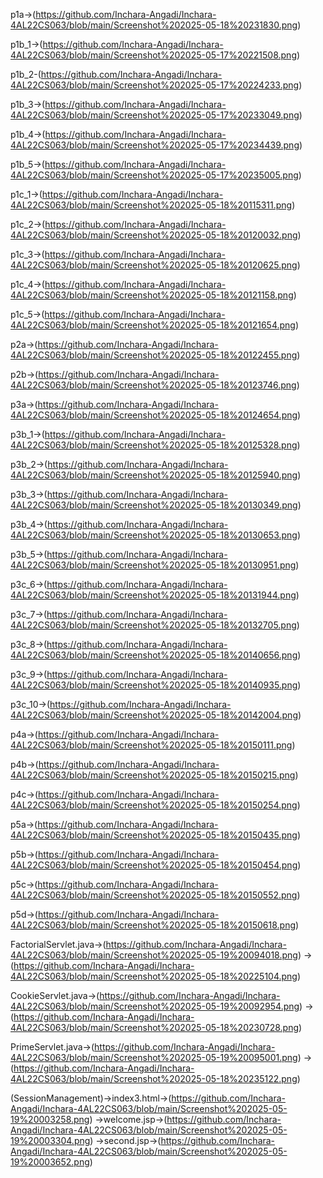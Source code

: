 p1a->(https://github.com/Inchara-Angadi/Inchara-4AL22CS063/blob/main/Screenshot%202025-05-18%20231830.png)

p1b_1->(https://github.com/Inchara-Angadi/Inchara-4AL22CS063/blob/main/Screenshot%202025-05-17%20221508.png)

p1b_2-(https://github.com/Inchara-Angadi/Inchara-4AL22CS063/blob/main/Screenshot%202025-05-17%20224233.png)

p1b_3->(https://github.com/Inchara-Angadi/Inchara-4AL22CS063/blob/main/Screenshot%202025-05-17%20233049.png)

p1b_4->(https://github.com/Inchara-Angadi/Inchara-4AL22CS063/blob/main/Screenshot%202025-05-17%20234439.png)

p1b_5->(https://github.com/Inchara-Angadi/Inchara-4AL22CS063/blob/main/Screenshot%202025-05-17%20235005.png)

p1c_1->(https://github.com/Inchara-Angadi/Inchara-4AL22CS063/blob/main/Screenshot%202025-05-18%20115311.png)

p1c_2->(https://github.com/Inchara-Angadi/Inchara-4AL22CS063/blob/main/Screenshot%202025-05-18%20120032.png)

p1c_3->(https://github.com/Inchara-Angadi/Inchara-4AL22CS063/blob/main/Screenshot%202025-05-18%20120625.png)

p1c_4->(https://github.com/Inchara-Angadi/Inchara-4AL22CS063/blob/main/Screenshot%202025-05-18%20121158.png)

p1c_5->(https://github.com/Inchara-Angadi/Inchara-4AL22CS063/blob/main/Screenshot%202025-05-18%20121654.png)

p2a->(https://github.com/Inchara-Angadi/Inchara-4AL22CS063/blob/main/Screenshot%202025-05-18%20122455.png)

p2b->(https://github.com/Inchara-Angadi/Inchara-4AL22CS063/blob/main/Screenshot%202025-05-18%20123746.png)

p3a->(https://github.com/Inchara-Angadi/Inchara-4AL22CS063/blob/main/Screenshot%202025-05-18%20124654.png)

p3b_1->(https://github.com/Inchara-Angadi/Inchara-4AL22CS063/blob/main/Screenshot%202025-05-18%20125328.png)

p3b_2->(https://github.com/Inchara-Angadi/Inchara-4AL22CS063/blob/main/Screenshot%202025-05-18%20125940.png)

p3b_3->(https://github.com/Inchara-Angadi/Inchara-4AL22CS063/blob/main/Screenshot%202025-05-18%20130349.png)

p3b_4->(https://github.com/Inchara-Angadi/Inchara-4AL22CS063/blob/main/Screenshot%202025-05-18%20130653.png)

p3b_5->(https://github.com/Inchara-Angadi/Inchara-4AL22CS063/blob/main/Screenshot%202025-05-18%20130951.png)

p3c_6->(https://github.com/Inchara-Angadi/Inchara-4AL22CS063/blob/main/Screenshot%202025-05-18%20131944.png)

p3c_7->(https://github.com/Inchara-Angadi/Inchara-4AL22CS063/blob/main/Screenshot%202025-05-18%20132705.png)

p3c_8->(https://github.com/Inchara-Angadi/Inchara-4AL22CS063/blob/main/Screenshot%202025-05-18%20140656.png)

p3c_9->(https://github.com/Inchara-Angadi/Inchara-4AL22CS063/blob/main/Screenshot%202025-05-18%20140935.png)

p3c_10->(https://github.com/Inchara-Angadi/Inchara-4AL22CS063/blob/main/Screenshot%202025-05-18%20142004.png)

p4a->(https://github.com/Inchara-Angadi/Inchara-4AL22CS063/blob/main/Screenshot%202025-05-18%20150111.png)

p4b->(https://github.com/Inchara-Angadi/Inchara-4AL22CS063/blob/main/Screenshot%202025-05-18%20150215.png)

p4c->(https://github.com/Inchara-Angadi/Inchara-4AL22CS063/blob/main/Screenshot%202025-05-18%20150254.png)

p5a->(https://github.com/Inchara-Angadi/Inchara-4AL22CS063/blob/main/Screenshot%202025-05-18%20150435.png)

p5b->(https://github.com/Inchara-Angadi/Inchara-4AL22CS063/blob/main/Screenshot%202025-05-18%20150454.png)

p5c->(https://github.com/Inchara-Angadi/Inchara-4AL22CS063/blob/main/Screenshot%202025-05-18%20150552.png)

p5d->(https://github.com/Inchara-Angadi/Inchara-4AL22CS063/blob/main/Screenshot%202025-05-18%20150618.png)

FactorialServlet.java->(https://github.com/Inchara-Angadi/Inchara-4AL22CS063/blob/main/Screenshot%202025-05-19%20094018.png)
                     ->(https://github.com/Inchara-Angadi/Inchara-4AL22CS063/blob/main/Screenshot%202025-05-18%20225104.png)

CookieServlet.java->(https://github.com/Inchara-Angadi/Inchara-4AL22CS063/blob/main/Screenshot%202025-05-19%20092954.png)
                  ->(https://github.com/Inchara-Angadi/Inchara-4AL22CS063/blob/main/Screenshot%202025-05-18%20230728.png)

PrimeServlet.java->(https://github.com/Inchara-Angadi/Inchara-4AL22CS063/blob/main/Screenshot%202025-05-19%20095001.png)
                 ->(https://github.com/Inchara-Angadi/Inchara-4AL22CS063/blob/main/Screenshot%202025-05-18%20235122.png)

(SessionManagement)->index3.html->(https://github.com/Inchara-Angadi/Inchara-4AL22CS063/blob/main/Screenshot%202025-05-19%20003258.png)
                   ->welcome.jsp->(https://github.com/Inchara-Angadi/Inchara-4AL22CS063/blob/main/Screenshot%202025-05-19%20003304.png)
                   ->second.jsp->(https://github.com/Inchara-Angadi/Inchara-4AL22CS063/blob/main/Screenshot%202025-05-19%20003652.png)
